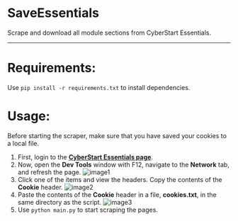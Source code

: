 SaveEssentials
===================
Scrape and download all module sections from CyberStart Essentials.
- - - - 

# Requirements: #
Use `pip install -r requirements.txt` to install dependencies.

# Usage: #
Before starting the scraper, make sure that you have saved your cookies to a local file.
1. First, login to the **[CyberStart Essentials page](https://essentials.joincyberdiscovery.com/)**.
1. Now, open the **Dev Tools** window with F12, navigate to the **Network** tab, and refresh the page.
![image1](https://i.snag.gy/2hWRXu.jpg)
1. Click one of the items and view the headers. Copy the contents of the **Cookie** header.
![image2](https://i.snag.gy/kRljiV.jpg)
1. Paste the contents of the **Cookie** header in a file, **cookies.txt**, in the same directory as the script.
![image3](https://i.snag.gy/EZA67g.jpg)
1. Use `python main.py` to start scraping the pages.
